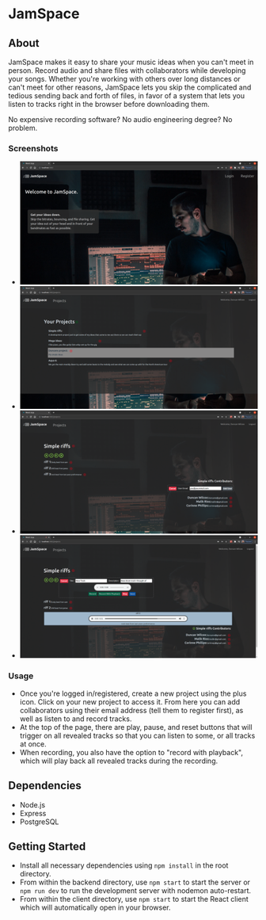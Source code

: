 # JamSpace

## About

JamSpace makes it easy to share your music ideas when you can't meet in person. Record audio and share files with collaborators while developing your songs. Whether you're working with others over long distances or can't meet for other reasons, JamSpace lets you skip the complicated and tedious sending back and forth of files, in favor of a system that lets you listen to tracks right in the browser before downloading them.

No expensive recording software? No audio engineering degree? No problem.

### Screenshots

- !["Home Screen"](https://github.com/zackorykelly/JamSpace/blob/master/client/public/screenshots/JamSpace0.png?raw=true)
- !["Project List"](https://github.com/zackorykelly/JamSpace/blob/master/client/public/screenshots/JamSpace2.png?raw=true)
- !["Project Screen/Add User"](https://github.com/zackorykelly/JamSpace/blob/master/client/public/screenshots/JamSpace4.png?raw=true)
- !["Recording UI"](https://github.com/zackorykelly/JamSpace/blob/master/client/public/screenshots/JamSpace3.png?raw=true)

### Usage

- Once you're logged in/registered, create a new project using the plus icon. Click on your new project to access it. From here you can add collaborators using their email address (tell them to register first), as well as listen to and record tracks.
- At the top of the page, there are play, pause, and reset buttons that will trigger on all revealed tracks so that you can listen to some, or all tracks at once.
- When recording, you also have the option to "record with playback", which will play back all revealed tracks during the recording.

## Dependencies

- Node.js
- Express
- PostgreSQL

## Getting Started

- Install all necessary dependencies using `npm install` in the root directory.
- From within the backend directory, use `npm start` to start the server or `npm run dev` to run the development server with nodemon auto-restart.
- From within the client directory, use `npm start` to start the React client which will automatically open in your browser.
